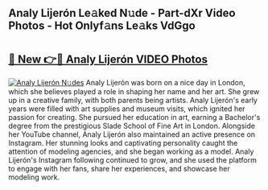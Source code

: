 ## Analy Lijerón Le𝚊ked N𝚞de - Part-dXr Video Photos - Hot Onlyf𝚊ns Le𝚊ks VdGgo

# <h2><a href="http://ac12212.deff.icu/?id=Analy+Lijer%c3%b3n">🔗 New 👉🔴 Analy Lijerón VIDEO Photos</a></h2>

[![Analy Lijerón N𝚞des](https://i.imgur.com/rIISA9y.gif)](http://ac12212.deff.icu/?id=Analy+Lijer%c3%b3n)
Analy Lijerón was born on a nice day in London, which she believes played a role in shaping her name and her art. She grew up in a creative family, with both parents being artists. Analy Lijerón's early years were filled with art supplies and museum visits, which ignited her passion for creating. She pursued her education in art, earning a Bachelor's degree from the prestigious Slade School of Fine Art in London. Alongside her YouTube channel, Analy Lijerón also maintained an active presence on Instagram. Her stunning looks and captivating personality caught the attention of modeling agencies, and she began working as a model. Analy Lijerón's Instagram following continued to grow, and she used the platform to engage with her fans, share her experiences, and showcase her modeling work.
